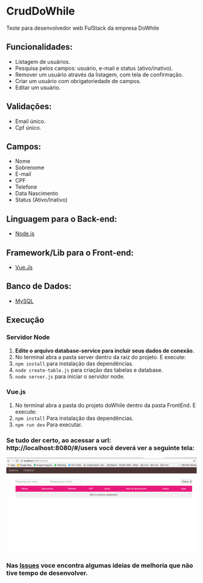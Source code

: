 # CrudDoWhile
Teste para desenvolvedor web FulStack da empresa DoWhile


## Funcionalidades:

* Listagem de usuários.
* Pesquisa pelos campos: usuário, e-mail e status (ativo/inativo).
* Remover um usuário através da listagem, com tela de confirmação.
* Criar um usuário com obrigatoriedade de campos.
* Editar um usuário.

## Validações:

* Email único.
* Cpf único.

## Campos:

* Nome
* Sobrenome
* E-mail
* CPF
* Telefone
* Data Nascimento
* Status (Ativo/Inativo)

## Linguagem para o Back-end:

* [Node.js](https://nodejs.org/en/download/)

## Framework/Lib para o Front-end:

 * [Vue.Js](https://br.vuejs.org/v2/guide/installation.html)

## Banco de Dados:

 * [MySQL](https://dev.mysql.com/downloads/mysql/)

## Execução
### Servidor Node

1. **Edite o arquivo database-service para incluir seus dados de conexão.**
2. No terminal abra a pasta server dentro da raiz do projeto. E execute:
3. ``npm install`` para instalação das dependências.
3. ``node create-table.js``  para criação das tabelas e database.
4. ``node server.js`` para iniciar o servidor node.

### Vue.js
1. No terminal abra a pasta do projeto doWhile dentro da pasta FrontEnd. E execute:
2. ``npm install`` Para instalação das dependências.
3. ``npm run dev`` Para executar.

 ### Se tudo der certo, ao acessar a url: http://localhost:8080/#/users você deverá ver a seguinte tela:
 ![Screenshot](CrudDoWhile.png)
 
 ### Nas [Issues](https://github.com/AriadniAdi/CrudDoWhile/issues) voce encontra algumas ideias de melhoria que não tive tempo de desenvolver.
